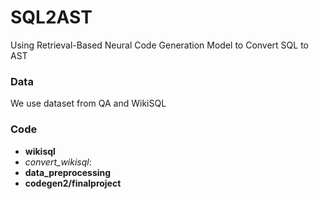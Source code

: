 # SQL2AST
Using Retrieval-Based Neural Code Generation Model to Convert SQL to AST

### Data
We use dataset from QA and WikiSQL

### Code

* **wikisql**
* *convert_wikisql*: 
* **data_preprocessing**
* **codegen2/finalproject**
